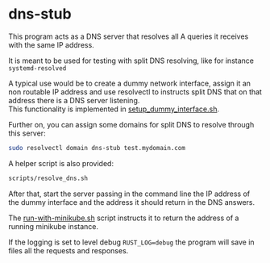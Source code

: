 # dns-stub

This program acts as a DNS server that resolves all A queries it receives with 
the same IP address.

It is meant to be used for testing with split DNS resolving, like for instance
`systemd-resolved`

A typical use would be to create a dummy network interface, assign it an non 
routable IP address and use resolvectl to instructs split DNS that on that 
address there is a DNS server listening.\
This functionality is implemented in 
[setup_dummy_interface.sh](scripts/setup_dummy_interface.sh).

Further on, you can assign some domains for split DNS to resolve through this
server:
```bash
sudo resolvectl domain dns-stub test.mydomain.com
```
A helper script is also provided:
```bash
scripts/resolve_dns.sh
```

After that, start the server passing in the command line the IP address of the 
dummy interface and the address it should return in the DNS answers.

The [run-with-minikube.sh](run-with-minikube.sh) script instructs it to return the address of a running 
minikube instance.

If the logging is set to level debug `RUST_LOG=debug` the program will save in 
files all the requests and responses.

